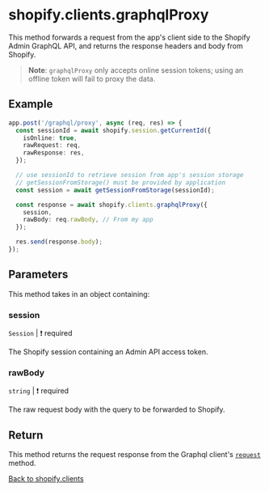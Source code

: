 # shopify.clients.graphqlProxy

This method forwards a request from the app's client side to the Shopify Admin GraphQL API, and returns the response headers and body from Shopify.

> **Note**: `graphqlProxy` only accepts online session tokens; using an offline token will fail to proxy the data.
## Example

```ts
app.post('/graphql/proxy', async (req, res) => {
  const sessionId = await shopify.session.getCurrentId({
    isOnline: true,
    rawRequest: req,
    rawResponse: res,
  });

  // use sessionId to retrieve session from app's session storage
  // getSessionFromStorage() must be provided by application
  const session = await getSessionFromStorage(sessionId);

  const response = await shopify.clients.graphqlProxy({
    session,
    rawBody: req.rawBody, // From my app
  });

  res.send(response.body);
});
```

## Parameters

This method takes in an object containing:

### session

`Session` | :exclamation: required

The Shopify session containing an Admin API access token.

### rawBody

`string` | :exclamation: required

The raw request body with the query to be forwarded to Shopify.

## Return

This method returns the request response from the Graphql client's [`request`](./admin-graphql.md#query) method.

[Back to shopify.clients](./README.md)
